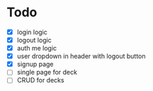 # Todo

- [x] login logic
- [x] logout logic
- [x] auth me logic
- [x] user dropdown in header with logout button
- [x] signup page
- [ ] single page for deck
- [ ] CRUD for decks
